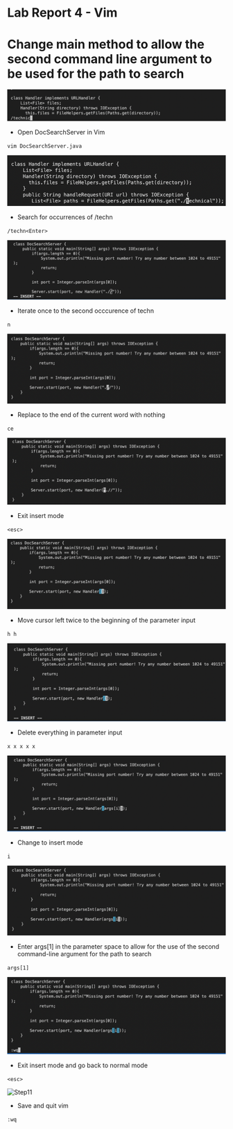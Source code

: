 # Lab Report 4 - Vim
# Change main method to allow the second command line argument to be used for the path to search

 ![Step1](Lab4-img/Lab4.1.png)
* Open DocSearchServer in Vim

`vim DocSearchServer.java`

 ![Step2](Lab4-img/Lab4.2.png)
* Search for occurrences of /techn 

`/techn<Enter>`

 ![Step3](Lab4-img/Lab4.3.png)
* Iterate once to the second occcurence of techn

`n`

 ![Step4](Lab4-img/Lab4.4.png)
* Replace to the end of the current word with nothing

`ce`

 ![Step5](Lab4-img/Lab4.5.png)
* Exit insert mode

`<esc>`

 ![Step6](Lab4-img/Lab4.6.png)
* Move cursor left twice to the beginning of the parameter input

`h h`

 ![Step7](Lab4-img/Lab4.7.png)
* Delete everything in parameter input

`x x x x x`

 ![Step8](Lab4-img/Lab4.8.png)
* Change to insert mode

`i`

 ![Step9](Lab4-img/Lab4.9.png)
* Enter args[1] in the parameter space to allow for the use of the second command-line argument for the path to search

`args[1]`

 ![Step10](Lab4-img/Lab4.10.png)
* Exit insert mode and go back to normal mode

`<esc>`

 ![Step11](Lab4-img/Lab4.11.png)
* Save and quit vim

`:wq`